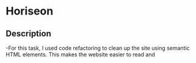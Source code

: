 # Horiseon

## Description
-For this task, I used code refactoring to clean up the site using semantic HTML elements. This makes the website easier to read and 
